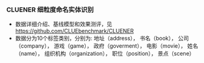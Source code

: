 ### CLUENER 细粒度命名实体识别
- 数据详细介绍、基线模型和效果测评，见 https://github.com/CLUEbenchmark/CLUENER
- 数据分为10个标签类别，分别为: 
地址（address），
书名（book），
公司（company），
游戏（game），
政府（goverment），
电影（movie），
姓名（name），
组织机构（organization），
职位（position），
景点（scene）

